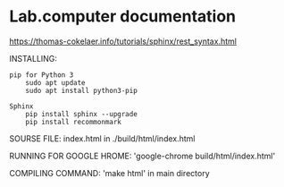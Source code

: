 # Lab.computer documentation
https://thomas-cokelaer.info/tutorials/sphinx/rest_syntax.html

INSTALLING:

    pip for Python 3
        sudo apt update
        sudo apt install python3-pip

    Sphinx
        pip install sphinx --upgrade
        pip install recommonmark

SOURSE FILE: index.html in ./build/html/index.html

RUNNING FOR GOOGLE HROME: 'google-chrome build/html/index.html'

COMPILING COMMAND: 'make html' in main directory
